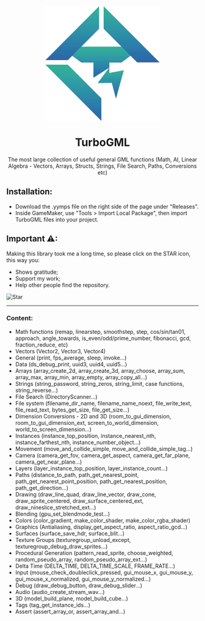 
<p align="center"><img src="https://github.com/FoxyOfJungle/TurboGML/blob/main/ICON.png" style="display:block; margin:auto; width:300px"></p>
<h1 align="center">TurboGML</h1>

<p align="center">The most large collection of useful general GML functions (Math, AI, Linear Algebra - Vectors, Arrays, Structs, Strings, File Search, Paths, Conversions etc)</p>


## Installation:

* Download the .yymps file on the right side of the page under "Releases".
* Inside GameMaker, use "Tools > Import Local Package", then import TurboGML files into your project.

## Important ⚠:
Making this library took me a long time, so please click on the STAR icon, this way you:
* Shows gratitude;
* Support my work;
* Help other people find the repository.

![Star](https://user-images.githubusercontent.com/52144406/229738087-5aae0d44-cf98-4b1a-bc6b-a1d14ce69557.png)

----

### Content:

* Math functions (remap, linearstep, smoothstep, step, cos/sin/tan01, approach, angle_towards, is_even/odd/prime_number, fibonacci, gcd, fraction_reduce, etc)
* Vectors (Vector2, Vector3, Vector4)
* General (print, fps_average, sleep, invoke...)
* Data (ds_debug_print, uuid3, uuid4, uuid5...)
* Arrays (array_create_2d, array_create_3d, array_choose, array_sum, array_max, array_min, array_empty, array_copy_all...)
* Strings (string_password, string_zeros, string_limit, case functions, string_reverse...)
* File Search (DirectoryScanner...)
* File system (filename_dir_name, filename_name_noext, file_write_text, file_read_text, bytes_get_size, file_get_size...)
* Dimension Conversions - 2D and 3D (room_to_gui_dimension, room_to_gui_dimension_ext, screen_to_world_dimension, world_to_screen_dimension...)
* Instances (instance_top_position, instance_nearest_nth, instance_farthest_nth, instance_number_object...)
* Movement (move_and_collide_simple, move_and_collide_simple_tag...)
* Camera (camera_get_fov, camera_get_aspect, camera_get_far_plane, camera_get_near_plane...)
* Layers (layer_instance_top_position, layer_instance_count...)
* Paths (distance_to_path, path_get_nearest_point, path_get_nearest_point_position, path_get_nearest_position, path_get_direction...)
* Drawing (draw_line_quad, draw_line_vector, draw_cone, draw_sprite_centered, draw_surface_centered_ext, draw_nineslice_stretched_ext...)
* Blending (gpu_set_blendmode_test...)
* Colors (color_gradient, make_color_shader, make_color_rgba_shader)
* Graphics (Antialiasing, display_get_aspect_ratio, aspect_ratio_gcd...)
* Surfaces (surface_save_hdr, surface_blit...)
* Texture Groups (texturegroup_unload_except, texturegroup_debug_draw_sprites...)
* Procedural Generation (pattern_read_sprite, choose_weighted, random_pseudo_array, random_pseudo_array_ext...)
* Delta Time (DELTA_TIME, DELTA_TIME_SCALE, FRAME_RATE...)
* Input (mouse_check_doubleclick_pressed, gui_mouse_x, gui_mouse_y, gui_mouse_x_normalized, gui_mouse_y_normalized...)
* Debug (draw_debug_button, draw_debug_slider...)
* Audio (audio_create_stream_wav...)
* 3D (model_build_plane, model_build_cube...)
* Tags (tag_get_instance_ids...)
* Assert (assert_array_or, assert_array_and...)
